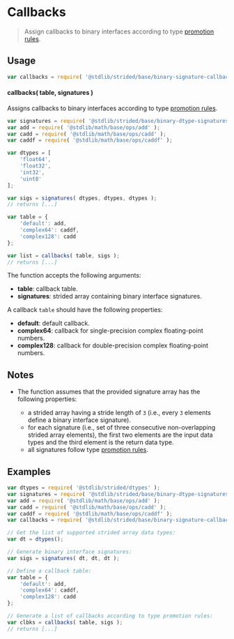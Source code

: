 <!--

@license Apache-2.0

Copyright (c) 2021 The Stdlib Authors.

Licensed under the Apache License, Version 2.0 (the "License");
you may not use this file except in compliance with the License.
You may obtain a copy of the License at

   http://www.apache.org/licenses/LICENSE-2.0

Unless required by applicable law or agreed to in writing, software
distributed under the License is distributed on an "AS IS" BASIS,
WITHOUT WARRANTIES OR CONDITIONS OF ANY KIND, either express or implied.
See the License for the specific language governing permissions and
limitations under the License.

-->

# Callbacks

> Assign callbacks to binary interfaces according to type [promotion rules][@stdlib/ndarray/promotion-rules].

<!-- Section to include introductory text. Make sure to keep an empty line after the intro `section` element and another before the `/section` close. -->

<section class="intro">

</section>

<!-- /.intro -->

<!-- Package usage documentation. -->

<section class="usage">

## Usage

```javascript
var callbacks = require( '@stdlib/strided/base/binary-signature-callbacks' );
```

#### callbacks( table, signatures )

Assigns callbacks to binary interfaces according to type [promotion rules][@stdlib/ndarray/promotion-rules].

```javascript
var signatures = require( '@stdlib/strided/base/binary-dtype-signatures' );
var add = require( '@stdlib/math/base/ops/add' );
var cadd = require( '@stdlib/math/base/ops/cadd' );
var caddf = require( '@stdlib/math/base/ops/caddf' );

var dtypes = [
    'float64',
    'float32',
    'int32',
    'uint8'
];

var sigs = signatures( dtypes, dtypes, dtypes );
// returns [...]

var table = {
    'default': add,
    'complex64': caddf,
    'complex128': cadd
};

var list = callbacks( table, sigs );
// returns [...]
```

The function accepts the following arguments:

-   **table**: callback table.
-   **signatures**: strided array containing binary interface signatures.

A callback `table` should have the following properties:

-   **default**: default callback.
-   **complex64**: callback for single-precision complex floating-point numbers.
-   **complex128**: callback for double-precision complex floating-point numbers.

</section>

<!-- /.usage -->

<!-- Package usage notes. Make sure to keep an empty line after the `section` element and another before the `/section` close. -->

<section class="notes">

## Notes

-   The function assumes that the provided signature array has the following properties:

    -   a strided array having a stride length of `3` (i.e., every `3` elements define a binary interface signature).
    -   for each signature (i.e., set of three consecutive non-overlapping strided array elements), the first two elements are the input data types and the third element is the return data type.
    -   all signatures follow type [promotion rules][@stdlib/ndarray/promotion-rules].

</section>

<!-- /.notes -->

<!-- Package usage examples. -->

<section class="examples">

## Examples

<!-- eslint no-undef: "error" -->

```javascript
var dtypes = require( '@stdlib/strided/dtypes' );
var signatures = require( '@stdlib/strided/base/binary-dtype-signatures' );
var add = require( '@stdlib/math/base/ops/add' );
var cadd = require( '@stdlib/math/base/ops/cadd' );
var caddf = require( '@stdlib/math/base/ops/caddf' );
var callbacks = require( '@stdlib/strided/base/binary-signature-callbacks' );

// Get the list of supported strided array data types:
var dt = dtypes();

// Generate binary interface signatures:
var sigs = signatures( dt, dt, dt );

// Define a callback table:
var table = {
    'default': add,
    'complex64': caddf,
    'complex128': cadd
};

// Generate a list of callbacks according to type promotion rules:
var clbks = callbacks( table, sigs );
// returns [...]
```

</section>

<!-- /.examples -->

<!-- Section to include cited references. If references are included, add a horizontal rule *before* the section. Make sure to keep an empty line after the `section` element and another before the `/section` close. -->

<section class="references">

</section>

<!-- /.references -->

<!-- Section for related `stdlib` packages. Do not manually edit this section, as it is automatically populated. -->

<section class="related">

</section>

<!-- /.related -->

<!-- Section for all links. Make sure to keep an empty line after the `section` element and another before the `/section` close. -->

<section class="links">

[@stdlib/ndarray/promotion-rules]: https://github.com/stdlib-js/stdlib

</section>

<!-- /.links -->
